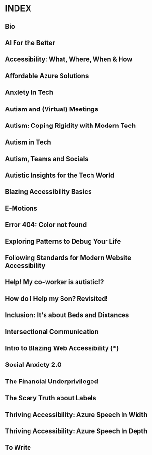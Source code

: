 # INDEX #

## Bio ##

## AI For the Better ##

## Accessibility: What, Where, When & How ##

## Affordable Azure Solutions ##

## Anxiety in Tech ##

## Autism and (Virtual) Meetings ##

## Autism: Coping Rigidity with Modern Tech ##

## Autism in Tech ##

## Autism, Teams and Socials ##

## Autistic Insights for the Tech World ##

## Blazing Accessibility Basics ##

## E-Motions ##

## Error 404: Color not found ##

## Exploring Patterns to Debug Your Life ##

## Following Standards for Modern Website Accessibility ##

## Help! My co-worker is autistic!? ##

## How do I Help my Son? Revisited! ##

## Inclusion: It's about Beds and Distances ##

## Intersectional Communication ##

## Intro to Blazing Web Accessibility (*) ##

## Social Anxiety 2.0 ##

## The Financial Underprivileged ##

## The Scary Truth about Labels ##

## Thriving Accessibility: Azure Speech In Width ##

## Thriving Accessibility: Azure Speech In Depth ##

## To Write ##